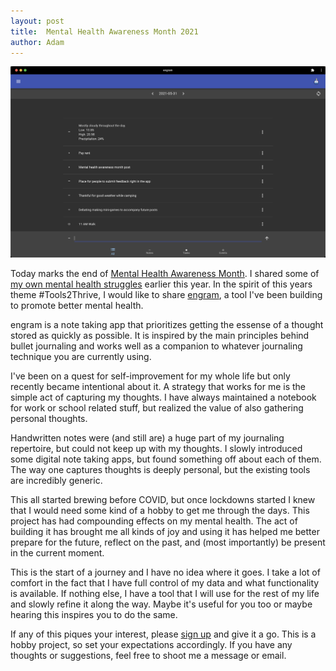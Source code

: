 ```yaml
---
layout: post
title:  Mental Health Awareness Month 2021
author: Adam
---
```


![Today's engram](/assets/images/2021-05-31-mental-health-awareness-month.png)

Today marks the end of [Mental Health Awareness Month](https://en.wikipedia.org/wiki/Mental_Health_Awareness_Month).  I shared some of [my own mental health struggles](/personal/2021-bell-lets-talk-day) earlier this year.  In the spirit of this years theme #Tools2Thrive, I would like to share [engram](https://engramhq.xyz/), a tool I've been building to promote better mental health.

<!--more-->

engram is a note taking app that prioritizes getting the essense of a thought stored as quickly as possible. It is inspired by the main principles behind bullet journaling and works well as a companion to whatever journaling technique you are currently using.

I've been on a quest for self-improvement for my whole life but only recently became intentional about it. A strategy that works for me is the simple act of capturing my thoughts. I have always maintained a notebook for work or school related stuff, but realized the value of also gathering personal thoughts.

Handwritten notes were (and still are) a huge part of my journaling repertoire, but could not keep up with my thoughts. I slowly introduced some digital note taking apps, but found something off about each of them. The way one captures thoughts is deeply personal, but the existing tools are incredibly generic.

This all started brewing before COVID, but once lockdowns started I knew that I would need some kind of a hobby to get me through the days. This project has had compounding effects on my mental health.  The act of building it has brought me all kinds of joy and using it has helped me better prepare for the future, reflect on the past, and (most importantly) be present in the current moment.

This is the start of a journey and I have no idea where it goes. I take a lot of comfort in the fact that I have full control of my data and what functionality is available.  If nothing else, I have a tool that I will use for the rest of my life and slowly refine it along the way. Maybe it's useful for you too or maybe hearing this inspires you to do the same.  

If any of this piques your interest, please [sign up](https://engram.xyzdigital.com/signup) and give it a go. This is a hobby project, so set your expectations accordingly. If you have any thoughts or suggestions, feel free to shoot me a message or email.